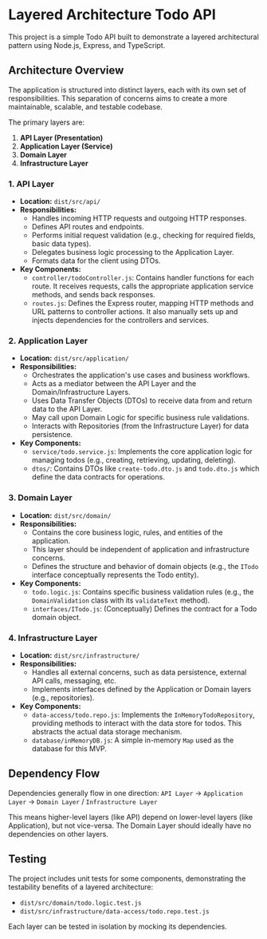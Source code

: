 # Layered Architecture Todo API

This project is a simple Todo API built to demonstrate a layered architectural pattern using Node.js, Express, and TypeScript.

## Architecture Overview

The application is structured into distinct layers, each with its own set of responsibilities. This separation of concerns aims to create a more maintainable, scalable, and testable codebase.

The primary layers are:

1.  **API Layer (Presentation)**
2.  **Application Layer (Service)**
3.  **Domain Layer**
4.  **Infrastructure Layer**

### 1. API Layer

*   **Location:** `dist/src/api/`
*   **Responsibilities:**
    *   Handles incoming HTTP requests and outgoing HTTP responses.
    *   Defines API routes and endpoints.
    *   Performs initial request validation (e.g., checking for required fields, basic data types).
    *   Delegates business logic processing to the Application Layer.
    *   Formats data for the client using DTOs.
*   **Key Components:**
    *   `controller/todoController.js`: Contains handler functions for each route. It receives requests, calls the appropriate application service methods, and sends back responses.
    *   `routes.js`: Defines the Express router, mapping HTTP methods and URL patterns to controller actions. It also manually sets up and injects dependencies for the controllers and services.

### 2. Application Layer

*   **Location:** `dist/src/application/`
*   **Responsibilities:**
    *   Orchestrates the application's use cases and business workflows.
    *   Acts as a mediator between the API Layer and the Domain/Infrastructure Layers.
    *   Uses Data Transfer Objects (DTOs) to receive data from and return data to the API Layer.
    *   May call upon Domain Logic for specific business rule validations.
    *   Interacts with Repositories (from the Infrastructure Layer) for data persistence.
*   **Key Components:**
    *   `service/todo.service.js`: Implements the core application logic for managing todos (e.g., creating, retrieving, updating, deleting).
    *   `dtos/`: Contains DTOs like `create-todo.dto.js` and `todo.dto.js` which define the data contracts for operations.

### 3. Domain Layer

*   **Location:** `dist/src/domain/`
*   **Responsibilities:**
    *   Contains the core business logic, rules, and entities of the application.
    *   This layer should be independent of application and infrastructure concerns.
    *   Defines the structure and behavior of domain objects (e.g., the `ITodo` interface conceptually represents the Todo entity).
*   **Key Components:**
    *   `todo.logic.js`: Contains specific business validation rules (e.g., the `DomainValidation` class with its `validateText` method).
    *   `interfaces/ITodo.js`: (Conceptually) Defines the contract for a Todo domain object.

### 4. Infrastructure Layer

*   **Location:** `dist/src/infrastructure/`
*   **Responsibilities:**
    *   Handles all external concerns, such as data persistence, external API calls, messaging, etc.
    *   Implements interfaces defined by the Application or Domain layers (e.g., repositories).
*   **Key Components:**
    *   `data-access/todo.repo.js`: Implements the `InMemoryTodoRepository`, providing methods to interact with the data store for todos. This abstracts the actual data storage mechanism.
    *   `database/inMemoryDB.js`: A simple in-memory `Map` used as the database for this MVP.

## Dependency Flow

Dependencies generally flow in one direction:
`API Layer` → `Application Layer` → `Domain Layer` / `Infrastructure Layer`

This means higher-level layers (like API) depend on lower-level layers (like Application), but not vice-versa. The Domain Layer should ideally have no dependencies on other layers.

## Testing

The project includes unit tests for some components, demonstrating the testability benefits of a layered architecture:
*   `dist/src/domain/todo.logic.test.js`
*   `dist/src/infrastructure/data-access/todo.repo.test.js`

Each layer can be tested in isolation by mocking its dependencies.